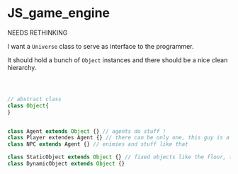 # JS_game_engine

NEEDS RETHINKING


I want a `Universe` class to serve as interface to the programmer.

It should hold a bunch of `Object` instances and there should be a nice clean hierarchy.

```Javascript



// abstract class 
class Object{
}


class Agent extends Object {} // agents do stuff ! 
class Player extendes Agent {} // there can be only one, this guy is a Singleton
class NPC extends Agent {} // enimies and stuff like that

class StaticObject extends Object {} // fixed objects like the floor, they move in the oppposite direction of the player
class DynamicObject extends Object {}

```
